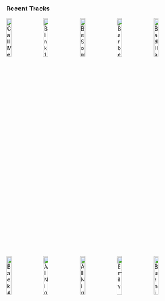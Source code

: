 ### Recent Tracks
[<img src='https://lastfm.freetls.fastly.net/i/u/300x300/f16e890c5f57b99691edb68d543e0079.png' width='16%' height='16%' alt='Call Me Up'>](https://www.last.fm/music/jung/_/call%2bme%2bup)&nbsp;&nbsp;&nbsp;&nbsp;[<img src='https://lastfm.freetls.fastly.net/i/u/300x300/beed0742b37aa2c1804e3e2c2ed6818d.png' width='16%' height='16%' alt='Blink 182'>](https://www.last.fm/music/half%2ban%2borange/_/blink%2b182)&nbsp;&nbsp;&nbsp;&nbsp;[<img src='https://lastfm.freetls.fastly.net/i/u/300x300/f75a46b6b7217c935abb8675296d9eb4.png' width='16%' height='16%' alt='Be Somebody'>](https://www.last.fm/music/cvbz/_/be%2bsomebody)&nbsp;&nbsp;&nbsp;&nbsp;[<img src='https://lastfm.freetls.fastly.net/i/u/300x300/681df2e90c8839ab18e18fb1d4eeec5b.png' width='16%' height='16%' alt='Barbed Wire'>](https://www.last.fm/music/rogue/_/barbed%2bwire)&nbsp;&nbsp;&nbsp;&nbsp;[<img src='https://lastfm.freetls.fastly.net/i/u/300x300/710475226569688febcafdb4ed3b7ae3.png' width='16%' height='16%' alt='Bad Habits'>](https://www.last.fm/music/ookay/_/bad%2bhabits)&nbsp;&nbsp;&nbsp;&nbsp;<br>[<img src='https://lastfm.freetls.fastly.net/i/u/300x300/2fdd74bd6a7dcd0eac9ea1d783a9ae72.png' width='16%' height='16%' alt='Back Again'>](https://www.last.fm/music/ookay/_/back%2bagain)&nbsp;&nbsp;&nbsp;&nbsp;[<img src='https://lastfm.freetls.fastly.net/i/u/300x300/c61a62a20e7316c1fdf6aae9914acedd.png' width='16%' height='16%' alt='All Night Long'>](https://www.last.fm/music/jonas%2bblue/_/all%2bnight%2blong)&nbsp;&nbsp;&nbsp;&nbsp;[<img src='https://lastfm.freetls.fastly.net/i/u/300x300/3047efe26f6804dba6226585f53dcd7d.png' width='16%' height='16%' alt='All Night'>](https://www.last.fm/music/the%2bvamps/_/all%2bnight)&nbsp;&nbsp;&nbsp;&nbsp;[<img src='https://lastfm.freetls.fastly.net/i/u/300x300/8467b0c0a2e160e174facf141c1b1614.png' width='16%' height='16%' alt='Emily'>](https://www.last.fm/music/two%2bfriends/_/emily)&nbsp;&nbsp;&nbsp;&nbsp;[<img src='https://lastfm.freetls.fastly.net/i/u/300x300/cd879ab7491b45f4c5cd14bb9a1e5e05.png' width='16%' height='16%' alt='Burning Gold'>](https://www.last.fm/music/christina%2bperri/_/burning%2bgold)&nbsp;&nbsp;&nbsp;&nbsp;<br>